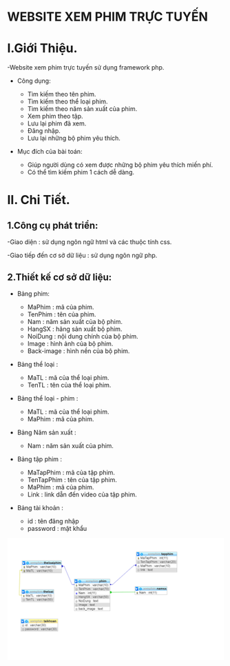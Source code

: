 #                                                      WEBSITE XEM PHIM TRỰC TUYẾN

# I.Giới Thiệu. 

-Website xem phim trực tuyến sử dụng framework php.

* Công dụng:
  * Tìm kiếm theo tên phim.
  * Tìm kiếm theo thể loại phim.
  * Tìm kiếm theo năm sản xuất của phim.
  * Xem phim theo tập.
  * Lưu lại phim đã xem.
  * Đăng nhập.
  * Lưu lại những bộ phim yêu thích.

* Mục đích của bài toán:
  * Giúp người dùng có xem được những bộ phim yêu thích miến phí.
  * Có thể tìm kiếm phim 1 cách dễ dàng.
 
 # II. Chi Tiết.
 
 ## 1.Công cụ phát triển:
 
 -Giao diện : sử dụng ngôn ngữ html và các thuộc tính css.
 
 -Giao tiếp đến cơ sở dữ liệu : sử dụng ngôn ngữ php.
 
 ## 2.Thiết kế cơ sở dữ liệu:
 
 * Bảng phim:
   * MaPhim : mã của phim.
   * TenPhim : tên của phim.
   * Nam : năm sản xuất của bộ phim.
   * HangSX : hãng sản xuất bộ phim.
   * NoiDung : nội dung chính của bộ phim.
   * Image : hình ảnh của bộ phim.
   * Back-image : hình nền của bộ phim.
   
 * Bảng thể loại : 
   * MaTL : mã của thể loại phim.
   * TenTL : tên của thể loại phim.
  
 * Bảng thể loại - phim :
   * MaTL : mã của thể loại phim.
   * MaPhim : mã của phim.
   
 * Bảng Năm sản xuất :
   * Nam : năm sản xuất của phim.
   
 * Bảng tập phim :
   * MaTapPhim : mã của tập phim.
   * TenTapPhim : tên của tập phim.
   * MaPhim : mã của phim.
   * Link : link dẫn đến video của tập phim.
   
 * Bảng tài khoản :
   * id : tên đăng nhập
   * password : mật khẩu
   
 ![Atom](https://github.com/QuangMinh98/qminh/blob/master/anh/csdl.png)
